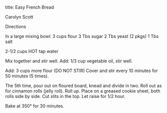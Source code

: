 title: Easy French Bread

Carolyn Scott

Directions

In a large mixing bowl:
3 cups flour
3 Tbs sugar
2 Tbs yeast (2 pkgs)
1 Tbs salt

2-1/2 cups HOT tap water

Mix together and stir well.  Add:
1/3 cup vegetable oil, stir well.

Add: 3 cups more flour
(DO NOT STIR)
Cover and stir every 10 minutes
for 50 minutes (5 times).

The 5th time, pour out on floured board, knead and divide in two.  Roll out as for cinnamon rolls (jelly roll).  Roll up.  Place on a greased cookie sheet, both rolls side by side.  Cut slits in the top.  Let raise for 1/2 hour.

Bake at 350° for 30 minutes.
